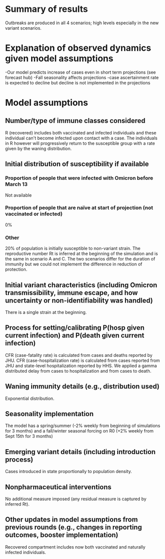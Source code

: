 # Summary of results
Outbreaks are produced in all 4 scenarios; high levels especially in the new variant scenarios.

# Explanation of observed dynamics given model assumptions
-Our model predicts increase of cases even in short term projections (see forecast hub) 
-Fall seasonality affects projections 
-case ascertainment rate is expected to decline but decline is not implemented in the projections

# Model assumptions
## Number/type of immune classes considered
R (recovered) includes both vaccinated and infected individuals and these individual can't become infected upon contact with a case. The individuals in R however will progressively return to the susceptible group with a rate given by the waning distribution.

## Initial distribution of susceptibility if available

### Proportion of people that were infected with Omicron before March 13
Not available

### Proportion of people that are naïve at start of projection (not vaccinated or infected)
0%

### Other
20% of population is initially susceptible to non-variant strain.
The reproductive number Rt is inferred at the beginning of the simulation and is the same in scenario A and C. The two scenarios differ for the duration of immunity but we could not implement the difference in reduction of protection. 

## Initial variant characteristics (including Omicron transmissibility, immune escape, and how uncertainty or non-identifiability was handled) 
There is a single strain at the beginning.

## Process for setting/calibrating P(hosp given current infection) and P(death given current infection)
CFR (case-fatality rate) is calculated from cases and deaths reported by JHU. 
CFR (case-hospitalization rate) is calculated from cases reported from JHU and state-level hospitalization reported by HHS.
We applied a gamma distributed delay from cases to hospitalization and from cases to death.


## Waning immunity details (e.g., distribution used)
Exponential distribution.

## Seasonality implementation
The model has a spring/summer (-2% weekly from beginning of simulations for 3 months) and a fall/winter seasonal forcing on R0 (+2% weekly from Sept 15th for 3 months)

## Emerging variant details (including introduction process)
Cases introduced in state proportionally to population density.

## Nonpharmaceutical interventions 
No additional measure imposed (any residual measure is captured by inferred Rt).

## Other updates in model assumptions from previous rounds (e.g., changes in reporting outcomes, booster implementation)
Recovered compartment includes now both vaccinated and naturally infected individuals. 
